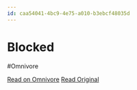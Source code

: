 ```yaml
---
id: caa54041-4bc9-4e75-a010-b3ebcf48035d
---
```


# Blocked
#Omnivore

[Read on Omnivore](https://omnivore.app/me/https-www-reddit-com-r-nietzsche-comments-ek-2-e-79-a-chronology-18e716e48aa)
[Read Original](https://www.reddit.com/r/Nietzsche/comments/ek2e79/a_chronology_of_nietzsches_books_with/)

